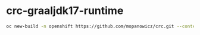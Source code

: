 # crc-graaljdk17-runtime

```bash
oc new-build -n openshift https://github.com/mopanowicz/crc.git --context-dir=s2i/crc-graaljdk17-runtime --source-secret=crc-github --name=crc-graaljdk17-runtime --to=crc-graaljdk17-runtime:release
```
